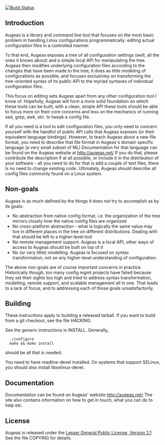 [![Build Status](https://travis-ci.org/hercules-team/augeas.svg?branch=master)](https://travis-ci.org/hercules-team/augeas)

Introduction
------------

  Augeas is a library and command line tool that focuses on the most basic
  problem in handling Linux configurations programmatically: editing actual
  configuration files in a controlled manner.

  To that end, Augeas exposes a tree of all configuration settings (well,
  all the ones it knows about) and a simple local API for manipulating the
  tree. Augeas then modifies underlying configuration files according to
  the changes that have been made to the tree; it does as little modeling
  of configurations as possible, and focuses exclusivley on transforming
  the tree-oriented syntax of its public API to the myriad syntaxes of
  individual configuration files.

  This focus on editing sets Augeas apart from any other configuration tool
  I know of. Hopefully, Augeas will form a more solid foundation on which
  these tools can be built; with a clean, simple API these tools should
  be able to focus more on their core concerns and less on the mechanics
  of running sed, grep, awk, etc. to tweak a config file.

  If all you need is a tool to edit configuration files, you only need to
  concern yourself with the handful of public API calls that Augeas exposes
  (or their equivalent language bindings). However, to teach Augeas about a
  new file format, you need to describe that file format in Augeas's domain
  specific language (a very small subset of ML) Documentation for that
  language can be found on the Augeas website at http://augeas.net/ If you
  do that, please contribute the description if at all possible, or include
  it in the distribution of your software - all you need to do for that is
  add a couple of text files, there is no need to change existing
  code. Ultimately, Augeas should describe all config files commonly found
  on a Linux system.

Non-goals
---------

Augeas is as much defined by the things it does _not_ try to accomplish
as by its goals:

* No abstraction from native config format, i.e. the organization of
  the tree mirrors closely how the native config files are organized
* No cross-platform abstraction - what is logically the same value may
  live in different places in the tree on different
  distributions. Dealing with that should be left to a higher-level
  tool
* No remote management support. Augeas is a local API, other ways of
  access to Augeas should be built on top of it
* No (or very little) modelling. Augeas is focused on syntax
  transformation, not on any higher-level understanding of
  configuration.

The above non-goals are of course important concerns in
practice. Historically though, too many config mgmt projects have failed
because they set their sights too high and tried to address syntax
transformation, modelling, remote support, and scalable management all in
one. That leads to a lack of focus, and to addressing each of those goals
unsatisfactorily.

Building
--------

These instructions apply to building a released tarball. If you want to
build from a git checkout, see the file HACKING.

See the generic instructions in INSTALL. Generally,

      ./configure
      make && make install
should be all that is needed.

You need to have readline-devel installed. On systems that support
SELinux, you should also install libselinux-devel.

Documentation
-------------

Documentation can be found on Augeas' website http://augeas.net/ The site
also contains information on how to get in touch, what you can do to help
etc.

License
-------

Augeas is released under the [Lesser General Public License, Version 2.1](http://www.gnu.org/licenses/lgpl-2.1.html)
See the file COPYING for details.
